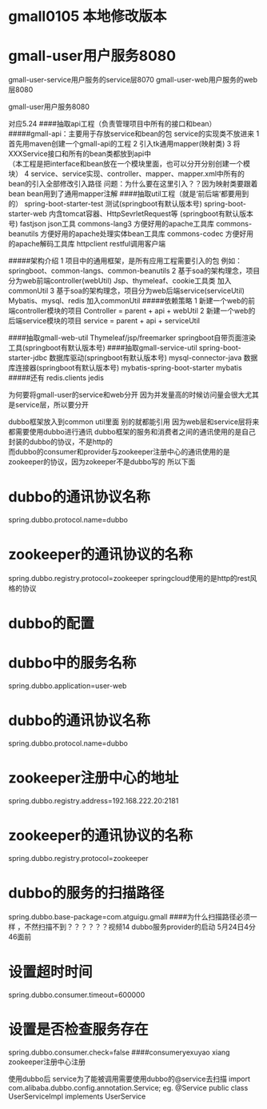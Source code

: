 # gmall0105 本地修改版本
# gmall-user用户服务8080
gmall-user-service用户服务的service层8070
gmall-user-web用户服务的web层8080



gmall-user用户服务8080


对应5.24
 ####抽取api工程（负责管理项目中所有的接口和bean）
   #####gmall-api：主要用于存放service和bean的包  service的实现类不放进来
    1 首先用maven创建一个gmall-api的工程
    2 引入tk通用mapper(映射类)
    3 将XXXService接口和所有的bean类都放到api中  
      （本工程是把interface和bean放在一个模块里面，也可以分开分别创建一个模块）
    4 service、service实现、controller、mapper、mapper.xml中所有的bean的引入全部修改引入路径
    问题：为什么要在这里引入？？因为映射类要跟着bean bean用到了通用mapper注解
 ####抽取util工程（就是‘前后端‘都要用到的）
    spring-boot-starter-test	测试(springboot有默认版本号)
    spring-boot-starter-web	    内含tomcat容器、HttpSevrletRequest等 (springboot有默认版本号)
    fastjson	                json工具
    commons-lang3	            方便好用的apache工具库
    commons-beanutils	        方便好用的apache处理实体bean工具库
    commons-codec	            方便好用的apache解码工具库
    httpclient	                restful调用客户端

 
   #####架构介绍
    1 项目中的通用框架，是所有应用工程需要引入的包
         例如：springboot、common-langs、common-beanutils
    2 基于soa的架构理念，项目分为web前端controller(webUtil)
        Jsp、thymeleaf、cookie工具类
        加入commonUtil
    3 基于soa的架构理念，项目分为web后端service(serviceUtil)
        Mybatis、mysql、redis
        加入commonUtil
   #####依赖策略
    1 新建一个web的前端controller模块的项目
    Controller = parent + api + webUtil
    2 新建一个web的后端service模块的项目
    service = parent + api + serviceUtil

 ####抽取gmall-web-util
    Thymeleaf/jsp/freemarker	springboot自带页面渲染工具(springboot有默认版本号)
 ####抽取gmall-service-util
    spring-boot-starter-jdbc	数据库驱动(springboot有默认版本号)
    mysql-connector-java	    数据库连接器(springboot有默认版本号)
    mybatis-spring-boot-starter	mybatis
   #####还有
  <dependency>
    <groupId>redis.clients</groupId>
    <artifactId>jedis</artifactId>
  </dependency>
  
  
  为何要将gmall-user的service和web分开  因为并发量高的时候访问量会很大尤其是service层，所以要分开
  
  dubbo框架放入到common util里面  别的就都能引用   因为web层和service层将来都需要使用dubbo进行通讯
dubbo框架的服务和消费者之间的通讯使用的是自己封装的dubbo的协议，不是http的  
而dubbo的consumer和provider与zookeeper注册中心的通讯使用的是zookeeper的协议，因为zokeeper不是dubbo写的
所以下面
# dubbo的通讯协议名称
spring.dubbo.protocol.name=dubbo
# zookeeper的通讯协议的名称
spring.dubbo.registry.protocol=zookeeper
springcloud使用的是http的rest风格的协议

# dubbo的配置
# dubbo中的服务名称
spring.dubbo.application=user-web
# dubbo的通讯协议名称
spring.dubbo.protocol.name=dubbo
# zookeeper注册中心的地址
spring.dubbo.registry.address=192.168.222.20:2181
# zookeeper的通讯协议的名称
spring.dubbo.registry.protocol=zookeeper
# dubbo的服务的扫描路径
spring.dubbo.base-package=com.atguigu.gmall    ####为什么扫描路径必须一样 ，不然扫描不到？？？？？？视频14 dubbo服务provider的启动 5月24日4分46面前
# 设置超时时间
spring.dubbo.consumer.timeout=600000
# 设置是否检查服务存在
spring.dubbo.consumer.check=false
####consumeryexuyao xiang zookeeper注册中心注册

使用dubbo后 service为了能被调用需要使用dubbo的@service去扫描
import com.alibaba.dubbo.config.annotation.Service;
  eg.
     @Service
     public class UserServiceImpl implements UserService
